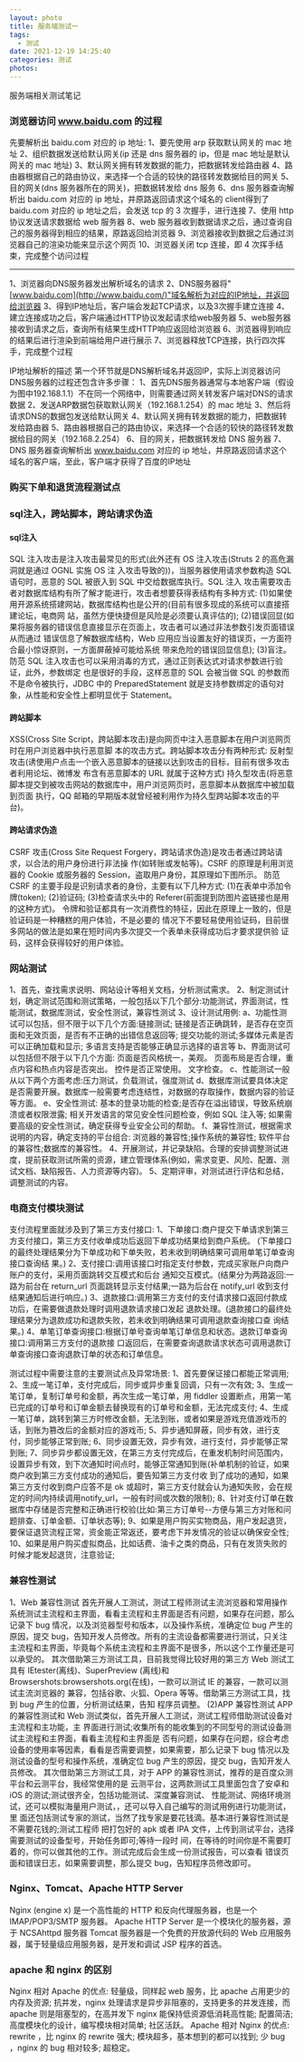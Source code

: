 ```yaml
---
layout: photo
title: 服务端测试一
tags:
  - 测试
date: 2021-12-19 14:25:40
categories: 测试
photos:
---
```

服务端相关测试笔记
<!--more-->
### 浏览器访问 www.baidu.com 的过程
先要解析出 baidu.com 对应的 ip 地址:
1、要先使用 arp 获取默认网关的 mac 地址
2、组织数据发送给默认网关(ip 还是 dns 服务器的 ip，但是 mac 地址是默认网关的 mac 地址) 
3、默认网关拥有转发数据的能力，把数据转发给路由器
4、路由器根据自己的路由协议，来选择一个合适的较快的路径转发数据给目的网关
5、目的网关(dns 服务器所在的网关)，把数据转发给 dns 服务
6、dns 服务器查询解析出 baidu.com 对应的 ip 地址，并原路返回请求这个域名的 client得到了 baidu.com 对应的 ip 地址之后，会发送 tcp 的 3 次握手，进行连接
7、使用 http 协议发送请求数据给 web 服务器
8、web 服务器收到数据请求之后，通过查询自己的服务器得到相应的结果，原路返回给浏览器 
9、浏览器接收到数据之后通过浏览器自己的渲染功能来显示这个网页
10、浏览器关闭 tcp 连接，即 4 次挥手结束，完成整个访问过程

---

1、浏览器向DNS服务器发出解析域名的请求
2、DNS服务器将"[www.baidu.com](http://www.baidu.com/)"域名解析为对应的IP地址，并返回给浏览器
3、得到IP地址后，客户端会发起TCP请求，以及3次握手建立连接
4、建立连接成功之后，客户端通过HTTP协议发起请求给web服务器
5、web服务器接收到请求之后，查询所有结果生成HTTP响应返回给浏览器
6、浏览器得到响应的结果后进行渲染到前端给用户进行展示
7、浏览器释放TCP连接，执行四次挥手，完成整个过程

IP地址解析的描述
第一个环节就是DNS解析域名并返回IP，实际上浏览器访问DNS服务器的过程还包含许多步骤：
1、首先DNS服务器通常与本地客户端（假设为图中192.168.1.1）不在同一个网络中，则需要通过网关转发客户端对DNS的请求数据
2、发送ARP数据包获取默认网关（192.168.1.254）的 mac 地址
3、然后将请求DNS的数据包发送给默认网关
4、默认网关拥有转发数据的能力，把数据转发给路由器
5、路由器根据自己的路由协议，来选择一个合适的较快的路径转发数据给目的网关（192.168.2.254）
6、目的网关，把数据转发给 DNS 服务器
7、DNS 服务器查询解析出 www.baidu.com 对应的 ip 地址，并原路返回请求这个域名的客户端，至此，客户端才获得了百度的IP地址

### 购买下单和退货流程测试点


### sql注入，跨站脚本，跨站请求伪造
#### sql注入
SQL 注入攻击是注入攻击最常见的形式(此外还有 OS 注入攻击(Struts 2 的高危漏洞就是通过 OGNL 实施 OS 注 入攻击导致的))，当服务器使用请求参数构造 SQL 语句时，恶意的 SQL 被嵌入到 SQL 中交给数据库执行。SQL 注入 攻击需要攻击者对数据库结构有所了解才能进行，攻击者想要获得表结构有多种方式:
(1)如果使用开源系统搭建网站，数据库结构也是公开的(目前有很多现成的系统可以直接搭建论坛，电商网 站，虽然方便快捷但是风险是必须要认真评估的);
(2)错误回显(如果将服务器的错误信息直接显示在页面上，攻击者可以通过非法参数引发页面错误从而通过 错误信息了解数据库结构，Web 应用应当设置友好的错误页，一方面符合最小惊讶原则，一方面屏蔽掉可能给系统 带来危险的错误回显信息);
(3)盲注。防范 SQL 注入攻击也可以采用消毒的方式，通过正则表达式对请求参数进行验证，此外，参数绑定 也是很好的手段，这样恶意的 SQL 会被当做 SQL 的参数而不是命令被执行，JDBC 中的 PreparedStatement 就是支持参数绑定的语句对象，从性能和安全性上都明显优于 Statement。

#### 跨站脚本
XSS(Cross Site Script，跨站脚本攻击)是向网页中注入恶意脚本在用户浏览网页时在用户浏览器中执行恶意脚 本的攻击方式。跨站脚本攻击分有两种形式:
反射型攻击(诱使用户点击一个嵌入恶意脚本的链接以达到攻击的目标，目前有很多攻击者利用论坛、微博发 布含有恶意脚本的 URL 就属于这种方式)
持久型攻击(将恶意脚本提交到被攻击网站的数据库中，用户浏览网页时，恶意脚本从数据库中被加载到页面 执行，QQ 邮箱的早期版本就曾经被利用作为持久型跨站脚本攻击的平台)。

#### 跨站请求伪造
CSRF 攻击(Cross Site Request Forgery，跨站请求伪造)是攻击者通过跨站请求，以合法的用户身份进行非法操 作(如转账或发帖等)。CSRF 的原理是利用浏览器的 Cookie 或服务器的 Session，盗取用户身份，其原理如下图所示。 防范 CSRF 的主要手段是识别请求者的身份，主要有以下几种方式:
(1)在表单中添加令牌(token);
(2)验证码;
(3)检查请求头中的 Referer(前面提到防图片盗链接也是用的这种方式)。 令牌和验证都具有一次消费性的特征，因此在原理上一致的，但是验证码是一种糟糕的用户体验，不是必要的
情况下不要轻易使用验证码，目前很多网站的做法是如果在短时间内多次提交一个表单未获得成功后才要求提供验 证码，这样会获得较好的用户体验。

### 网站测试
1、首先，查找需求说明、网站设计等相关文档，分析测试需求。
2、制定测试计划，确定测试范围和测试策略，一般包括以下几个部分:功能测试，界面测试，性能测试，数据库测试，安全性测试，兼容性测试
3、设计测试用例:
a、功能性测试可以包括，但不限于以下几个方面:链接测试;
  链接是否正确跳转，是否存在空页面和无效页面，是否有不正确的出错信息返回等;
  提交功能的测试;多媒体元素是否可以正确加载和显示;
  多语言支持是否能够正确显示选择的语言等
b、界面测试可以包括但不限于以下几个方面:
  页面是否风格统一，美观。
  页面布局是否合理，重点内容和热点内容是否突出。
  控件是否正常使用。
  文字检查。
c、性能测试一般从以下两个方面考虑:压力测试，负载测试，强度测试
d、数据库测试要具体决定是否需要开展。数据库一般需要考虑连结性，对数据的存取操作，数据内容的验证等方面。
e、安全性测试:
  基本的登录功能的检查;是否存在溢出错误，导致系统崩溃或者权限泄露;
  相关开发语言的常见安全性问题检查，例如 SQL 注入等;
  如果需要高级的安全性测试，确定获得专业安全公司的帮助。
f、兼容性测试，根据需求说明的内容，确定支持的平台组合:
  浏览器的兼容性;操作系统的兼容性;
  软件平台的兼容性;数据库的兼容性。 
4、开展测试，并记录缺陷。合理的安排调整测试进度，提前获取测试所需的资源，建立管理体系(例如，需求变更、风险、配置、测试文档、缺陷报告、人力资源等内容)。 
5、定期评审，对测试进行评估和总结，调整测试的内容。

### 电商支付模块测试
支付流程里面就涉及到了第三方支付接口:
1、下单接口:商户提交下单请求到第三方支付接口，第三方支付收单成功后返回下单成功结果给到商户系统。 (下单接口的最终处理结果分为下单成功和下单失败，若未收到明确结果可调用单笔订单查询接口查询结 果。)
2、支付接口:调用该接口时指定支付参数，完成买家账户向商户账户的支付，采用页面跳转交互模式和后台 通知交互模式。(结果分为两路返回:一路为前台在 return_url 页面跳转显示支付结果;一路为后台在 notify_url 收到支付结果通知后进行响应。)
3、退款接口:调用第三方支付的支付请求接口返回付款成功后，在需要做退款处理时调用退款请求接口发起 退款处理。(退款接口的最终处理结果分为退款成功和退款失败，若未收到明确结果可调用退款查询接口查 询结果。)
4、单笔订单查询接口:根据订单号查询单笔订单信息和状态。退款订单查询接口:调用第三方支付的退款接 口返回后，在需要查询退款请求状态可调用退款订单查询接口查询退款订单的状态和订单信息。

测试过程中需要注意的主要测试点及异常场景:
1、首先要保证接口都能正常调用;
2、生成一笔订单，支付完成后，同步或异步重复回调，只有一次有效;
3、生成一笔订单，复制订单号和金额，再次生成一笔订单，用 fiddler 设置断点，用第一笔已完成的订单号和订单金额去替换现有的订单号和金额，无法完成支付;
4、生成一笔订单，跳转到第三方时修改金额，无法到账，或者如果是游戏充值游戏币的话，到账为篡改后的金额对应的游戏币;
5、异步通知屏蔽，同步有效，进行支付，同步能够正常到账;
6、同步设置无效，异步有效，进行支付，异步能够正常到账;
7、同步异步都设置无效，在第三方支付完成后，在重发机制时间范围内，设置异步有效，到下次通知时间点时，能够正常通知到账(补单机制的验证，如果商户收到第三方支付成功的通知后，要告知第三方支付收 到了成功的通知，如果第三方支付收到商户应答不是 ok 或超时，第三方支付就会认为通知失败，会在规定的时间内持续调用notify_url，一般有时间或次数的限制);
8、针对支付订单在数据库中存储是否完整和正确进行校验(比如:第三方订单号--方便与第三方对账和问题排查、订单金额、订单状态等);
9、如果是用户购买实物商品，用户发起退货，要保证退货流程正常，资金能正常返还，要考虑下并发情况的验证以确保安全性;
10、如果是用户购买虚拟商品，比如话费、油卡之类的商品，只有在发货失败的时候才能发起退货，注意验证;

### 兼容性测试
1、Web 兼容性测试
首先开展人工测试，测试工程师测试主流浏览器和常用操作系统测试主流程和主界面，看看主流程和主界面是否有问题，如果存在问题，那么记录下 bug 情况，以及浏览器型号和版本，以及操作系统，准确定位 bug 产生的原因，提交 bug，告知开发人员修改。所有的主流设备都需要进行测试，只关注主流程和主界面，毕竟每个系统主流程和主界面不是很多，所以这个工作量还是可以承受的。
其次借助第三方测试工具，目前我觉得比较好用的第三方 Web 测试工具有 IEtester(离线)、SuperPreview (离线)和 Browsershots:browsershots.org(在线)，一款可以测试 IE 的兼容，一款可以测试主流浏览器的 兼容，包括谷歌、火狐、Opera 等等。借助第三方测试工具，找到 bug 产生的位置，分析测试结果，告知 程序员调整。
(2)APP 兼容性测试
APP 的兼容性测试和 Web 测试类似，首先开展人工测试，测试工程师借助测试设备对主流程和主功能，主 界面进行测试;收集所有的能收集到的不同型号的测试设备测试主流程和主界面，看看主流程和主界面是 否有问题，如果存在问题，综合考虑设备的使用率等因素，看看是否需要调整，如果需要，那么记录下 bug 情况以及测试设备的型号和操作系统，准确定位 bug 产生的原因，提交 bug，告知开发人员修改。
其次借助第三方测试工具，对于 APP 的兼容性测试，推荐的是百度众测平台和云测平台，我经常使用的是 云测平台，这两款测试工具里面包含了安卓和 iOS 的测试;测试很齐全，包括功能测试、深度兼容测试、 性能测试、网络环境测试，还可以模拟海量用户测试，，还可以导入自己编写的测试用例进行功能测试，里 面还包括测试专家的测试，当然了找专家是要花钱滴。基本进行兼容性测试是不需要花钱的;测试工程师 把打包好的 apk 或者 IPA 文件，上传到测试平台，选择需要测试的设备型号，开始任务即可;等待一段时 间，在等待的时间你是不需要盯着的，你可以做其他的工作。测试完成后会生成一份测试报告，可以查看 错误页面和错误日志，如果需要调整，那么提交 bug，告知程序员修改即可。

### Nginx、Tomcat、Apache HTTP Server
Nginx (engine x) 是一个高性能的 HTTP 和反向代理服务器，也是一个 IMAP/POP3/SMTP 服务器。
Apache HTTP Server 是一个模块化的服务器，源于 NCSAhttpd 服务器
Tomcat 服务器是一个免费的开放源代码的 Web 应用服务器，属于轻量级应用服务器，是开发和调试 JSP 程序的首选。

### apache 和 nginx 的区别
Nginx 相对 Apache 的优点:
  轻量级，同样起 web 服务，比 apache 占用更少的内存及资源;
  抗并发，nginx 处理请求是异步非阻塞的，支持更多的并发连接，而 apache 则是阻塞型的，在高并发下 nginx 能保持低资源低消耗高性能;
  配置简洁;
  高度模块化的设计，编写模块相对简单; 社区活跃。
Apache 相对 Nginx 的优点:
  rewrite ，比 nginx 的 rewrite 强大; 
  模块超多，基本想到的都可以找到;
  少 bug ，nginx 的 bug 相对较多; 
  超稳定。